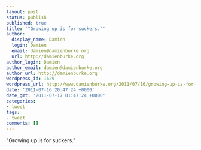 ```yaml
---
layout: post
status: publish
published: true
title: '"Growing up is for suckers."'
author:
  display_name: Damien
  login: Damien
  email: damien@damienburke.org
  url: http://damienburke.org
author_login: Damien
author_email: damien@damienburke.org
author_url: http://damienburke.org
wordpress_id: 1629
wordpress_url: http://www.damienburke.org/2011/07/16/growing-up-is-for-suckers/
date: '2011-07-16 20:47:24 +0000'
date_gmt: '2011-07-17 01:47:24 +0000'
categories:
- tweet
tags:
- tweet
comments: []
---
```

<p>"Growing up is for suckers."</p>
